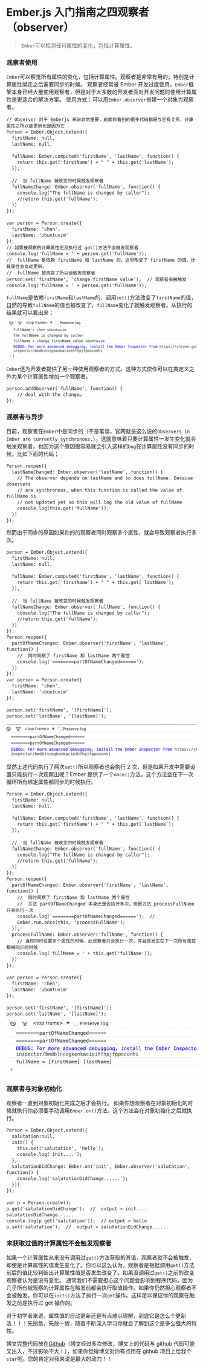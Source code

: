 # Ember.js 入门指南之四观察者（observer）

> `Ember`可以检测任何属性的变化，包括计算属性。

### 观察者使用

`Ember`可以察觉所有属性的变化，包括计算属性。观察者是非常有用的，特别是计算属性绑定之后需要同步的时候。 观察者经常被 Ember 开发过度使用。`Ember`框架本身已经大量使用观察者，但是对于大多数的开发者面对开发问题时使用计算属性是更适合的解决方案。 使用方式：可以用`Ember.observer`创建一个对象为观察者。

```
// Observer 对于 Emberjs 来说非常重要，前面你看到的很多代码都是与它有关系，计算属性之所以能更新也是因为它
Person = Ember.Object.extend({  
  firstName: null,
  lastName: null,

  fullName: Ember.computed('firstName', 'lastName', function() {
    return this.get('firstName') + " " + this.get('lastName');
  }),

  //  当 fullName 被改变的时候触发观察者
  fullNameChange: Ember.observer('fullName', function() {
    console.log("The fullName is changed by caller");
    //return this.get('fullName');
  })
});

var person = Person.create({  
  firstName: 'chen',
  lastName: 'ubuntuvim'
});
// 如果被观察的计算属性还没执行过 get()方法不会触发观察者
console.log('fullName = ' + person.get('fullName'));  
//  fullName 是依赖 firstName 和 lastName 的，这里改变了 firstName 的值，计算属性会自动更新，
//  fullName 被改变了所以会触发观察者
person.set('firstName', 'change firstName value');  // 观察者会被触发  
console.log('fullName = ' + person.get('fullName')); 
```

`fullName`是依赖`firstName`和`lastName`的，调用`set()`方法改变了`firstName`的值，自然的导致`fullName`的值也被改变了，`fullName`变化了就触发观察者。从执行的结果就可以看出来；

![运行结果图](img/862f1221165f6aec6c175867f34332de.jpg)

`Ember`还为开发者提供了另一种使用观察者的方式。这种方式使你可以在类定义之外为某个计算属性增加一个观察者。

```
person.addObserver('fullName', function() {  
    // deal with the change…
}); 
```

### 观察者与异步

目前，观察者在`Ember`中是同步的（不是笔误，官网就是这么说的`Observers in Ember are currently synchronous.`）。这就意味着只要计算属性一发生变化就会触发观察者。也因为这个原因很容易就会引入这样的`bug`在计算属性没有同步的时候。比如下面的代码；

```
Person.reopen({  
  lastNameChanged: Ember.observer('lastName', function() {
    // The observer depends on lastName and so does fullName. Because observers
    // are synchronous, when this function is called the value of fullName is
    // not updated yet so this will log the old value of fullName
    console.log(this.get('fullName'));
  })
}); 
```

然而由于同步的原因如果你的的观察者同时观察多个属性，就会导致观察者执行多次。

```
person = Ember.Object.extend({  
  firstName: null,
  lastName: null,

  fullName: Ember.computed('firstName', 'lastName', function() {
    return this.get('firstName') + " " + this.get('lastName');
  }),

  //  当 fullName 被改变的时候触发观察者
  fullNameChange: Ember.observer('fullName', function() {
    console.log("The fullName is changed by caller");
    //return this.get('fullName');
  })
});
Person.reopen({  
  partOfNameChanged: Ember.observer('firstName', 'lastName', function() {
    //  同时观察了 firstName 和 lastName 两个属性
    console.log('========partOfNameChanged======');
  })
});
var person = Person.create({  
  firstName: 'chen',
  lastName: 'ubuntuvim'
});

person.set('firstName', '[firstName]');  
person.set('lastName', '[lastName]'); 
```

![run result](img/3dff5d4367d0e7f815e59c3ebc0d5595.jpg)

显然上述代码执行了两次`set()`所以观察者也会执行 2 次，但是如果开发中需要设置只能执行一次观察出呢？Ember 提供了一个`once()`方法，这个方法会在下一次循环所有绑定属性都同步的时候执行。

```
Person = Ember.Object.extend({  
  firstName: null,
  lastName: null,

  fullName: Ember.computed('firstName', 'lastName', function() {
    return this.get('firstName') + " " + this.get('lastName');
  }),

  //  当 fullName 被改变的时候触发观察者
  fullNameChange: Ember.observer('fullName', function() {
    console.log("The fullName is changed by caller");
    //return this.get('fullName');
  })
});
Person.reopen({  
  partOfNameChanged: Ember.observer('firstName', 'lastName', function() {
    //  同时观察了 firstName 和 lastName 两个属性
    //  方法 partOfNameChanged 本身还是会执行多次，但是方法 processFullName 只会执行一次
    console.log('========partOfNameChanged======');  //  
    Ember.run.once(this, 'processFullName');
  }),
  processFullName: Ember.observer('fullName', function() {
    // 当你同时设置多个属性的时候，此观察者只会执行一次，并且是发生在下一次所有属性都被同步的时候
    console.log('fullName = ' + this.get('fullName'));
  })
});

var person = Person.create({  
  firstName: 'chen',
  lastName: 'ubuntuvim'
});

person.set('firstName', '[firstName]');  
person.set('lastName', '[lastName]'); 
```

![run result](img/e12b69d46575eabb39c137c96545d5d1.jpg)

### 观察者与对象初始化

观察者一直到对象初始化完成之后才会执行。 如果你想观察者在对象初始化的时候就执行你必须要手动调用`Ember.on()`方法。这个方法会在对象初始化之后就执行。

```
Person = Ember.Object.extend({  
  salutation:null,
  init() {
    this.set('salutation', 'hello');
    console.log('init....');
  },
  salutationDidChange: Ember.on('init', Ember.observer('salutation', function() {
    console.log('salutationDidChange......');
  }))
});

var p = Person.create();  
p.get('salutationDidChange');  //  output > init....  salutationDidChange......  
console.log(p.get('salutation'));  // output > hello  
p.set('salutation');  //  output > salutationDidChange...... 
```

### 未获取过值的计算属性不会触发观察者

如果一个计算属性从来没有调用过`get()`方法获取的其值，观察者就不会被触发，即使是计算属性的值发生变化了。你可以这么认为，观察者是根据调用`get()`方法前后的值比较判断出计算属性值是否发生改变了。如果没调用过`get()`之前的改变观察者认为是没有变化。 通常我们不需要担心这个问题会影响到程序代码，因为几乎所有被观察的计算属性在触发前都会执行取值操作。如果你仍然担心观察者不会被触发，你可以在`init()`方法了执行一次`get`操作。这样足以保证你的观察在触发之前是执行过 get 操作的。

对于初学者来说，属性值的自动更新还是有点难以理解，到底它是怎么个更新法！！！先别急，先放一放，随着不断深入学习你就会了解到这个是多么强大的特性。

博文完整代码放在[Github](https://github.com/ubuntuvim/my_emberjs_code)（博文经过多次修改，博文上的代码与 github 代码可能又出入，不过影响不大！），如果你觉得博文对你有点用在 github 项目上给我个`star`吧。您的肯定对我来说是最大的动力！！